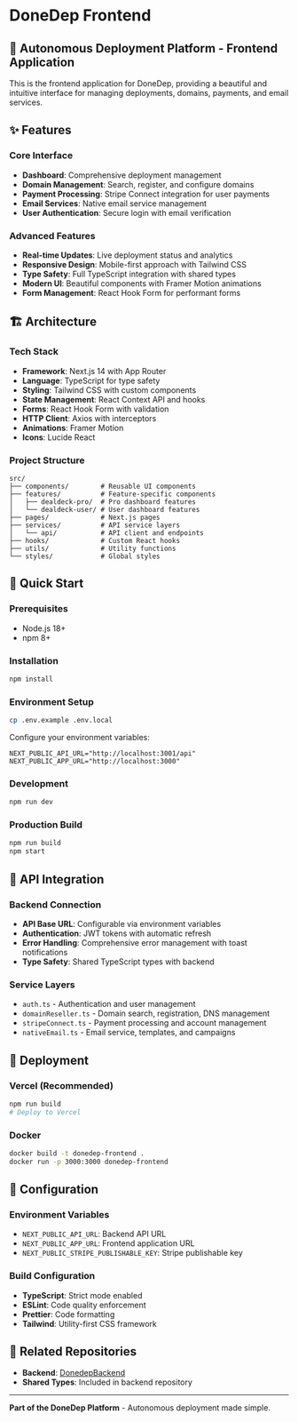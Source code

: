 # DoneDep Frontend

## 🚀 Autonomous Deployment Platform - Frontend Application

This is the frontend application for DoneDep, providing a beautiful and intuitive interface for managing deployments, domains, payments, and email services.

## ✨ Features

### Core Interface
- **Dashboard**: Comprehensive deployment management
- **Domain Management**: Search, register, and configure domains
- **Payment Processing**: Stripe Connect integration for user payments
- **Email Services**: Native email service management
- **User Authentication**: Secure login with email verification

### Advanced Features
- **Real-time Updates**: Live deployment status and analytics
- **Responsive Design**: Mobile-first approach with Tailwind CSS
- **Type Safety**: Full TypeScript integration with shared types
- **Modern UI**: Beautiful components with Framer Motion animations
- **Form Management**: React Hook Form for performant forms

## 🏗️ Architecture

### Tech Stack
- **Framework**: Next.js 14 with App Router
- **Language**: TypeScript for type safety
- **Styling**: Tailwind CSS with custom components
- **State Management**: React Context API and hooks
- **Forms**: React Hook Form with validation
- **HTTP Client**: Axios with interceptors
- **Animations**: Framer Motion
- **Icons**: Lucide React

### Project Structure
```
src/
├── components/        # Reusable UI components
├── features/          # Feature-specific components
│   ├── dealdeck-pro/  # Pro dashboard features
│   └── dealdeck-user/ # User dashboard features
├── pages/             # Next.js pages
├── services/          # API service layers
│   └── api/           # API client and endpoints
├── hooks/             # Custom React hooks
├── utils/             # Utility functions
└── styles/            # Global styles
```

## 🚀 Quick Start

### Prerequisites
- Node.js 18+
- npm 8+

### Installation
```bash
npm install
```

### Environment Setup
```bash
cp .env.example .env.local
```

Configure your environment variables:
```env
NEXT_PUBLIC_API_URL="http://localhost:3001/api"
NEXT_PUBLIC_APP_URL="http://localhost:3000"
```

### Development
```bash
npm run dev
```

### Production Build
```bash
npm run build
npm start
```

## 🔌 API Integration

### Backend Connection
- **API Base URL**: Configurable via environment variables
- **Authentication**: JWT tokens with automatic refresh
- **Error Handling**: Comprehensive error management with toast notifications
- **Type Safety**: Shared TypeScript types with backend

### Service Layers
- `auth.ts` - Authentication and user management
- `domainReseller.ts` - Domain search, registration, DNS management
- `stripeConnect.ts` - Payment processing and account management
- `nativeEmail.ts` - Email service, templates, and campaigns

## 🚀 Deployment

### Vercel (Recommended)
```bash
npm run build
# Deploy to Vercel
```

### Docker
```bash
docker build -t donedep-frontend .
docker run -p 3000:3000 donedep-frontend
```

## 🔧 Configuration

### Environment Variables
- `NEXT_PUBLIC_API_URL`: Backend API URL
- `NEXT_PUBLIC_APP_URL`: Frontend application URL
- `NEXT_PUBLIC_STRIPE_PUBLISHABLE_KEY`: Stripe publishable key

### Build Configuration
- **TypeScript**: Strict mode enabled
- **ESLint**: Code quality enforcement
- **Prettier**: Code formatting
- **Tailwind**: Utility-first CSS framework

## 🤝 Related Repositories

- **Backend**: [DonedepBackend](https://github.com/imranbaloch11/DonedepBackend)
- **Shared Types**: Included in backend repository

---

**Part of the DoneDep Platform** - Autonomous deployment made simple.
